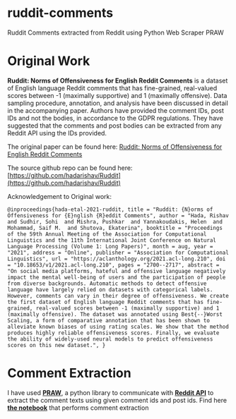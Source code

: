 # ruddit-comments
Ruddit Comments extracted from Reddit using Python Web Scraper PRAW

# Original Work
**Ruddit: Norms of Offensiveness for English Reddit Comments** is a dataset of English language Reddit comments that has fine-grained, real-valued scores between -1 (maximally supportive) and 1 (maximally offensive). Data sampling procedure, annotation, and analysis have been discussed in detail in the accompanying paper. Authors have provided the comment IDs, post IDs and not the bodies, in accordance to the GDPR regulations. They have suggested that the comments and post bodies can be extracted from any Reddit API using the IDs provided.

The original paper can be found here: [Ruddit: Norms of Offensiveness for English Reddit Comments](https://aclanthology.org/2021.acl-long.210/)

The source github repo can be found here: [https://github.com/hadarishav/Ruddit](https://github.com/hadarishav/Ruddit)

Acknowledgement to Original work:

`@inproceedings{hada-etal-2021-ruddit,
    title = "Ruddit: {N}orms of Offensiveness for {E}nglish {R}eddit Comments",
    author = "Hada, Rishav  and
      Sudhir, Sohi  and
      Mishra, Pushkar  and
      Yannakoudakis, Helen  and
      Mohammad, Saif M.  and
      Shutova, Ekaterina",
    booktitle = "Proceedings of the 59th Annual Meeting of the Association for Computational Linguistics and the 11th International Joint Conference on Natural Language Processing (Volume 1: Long Papers)",
    month = aug,
    year = "2021",
    address = "Online",
    publisher = "Association for Computational Linguistics",
    url = "https://aclanthology.org/2021.acl-long.210",
    doi = "10.18653/v1/2021.acl-long.210",
    pages = "2700--2717",
    abstract = "On social media platforms, hateful and offensive language negatively impact the mental well-being of users and the participation of people from diverse backgrounds. Automatic methods to detect offensive language have largely relied on datasets with categorical labels. However, comments can vary in their degree of offensiveness. We create the first dataset of English language Reddit comments that has fine-grained, real-valued scores between -1 (maximally supportive) and 1 (maximally offensive). The dataset was annotated using Best{--}Worst Scaling, a form of comparative annotation that has been shown to alleviate known biases of using rating scales. We show that the method produces highly reliable offensiveness scores. Finally, we evaluate the ability of widely-used neural models to predict offensiveness scores on this new dataset.",
}`

# Comment Extraction
I have used **[PRAW](https://praw.readthedocs.io/en/stable/)**, a python library to communicate with **[Reddit API](https://www.reddit.com/wiki/api)** to extract the comment texts using given comment ids and post ids.
Find here **[the notebook](https://www.kaggle.com/rajkumarl/ruddit-comment-extraction)** that performs comment extraction
